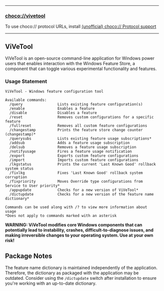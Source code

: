 
---

### [choco://vivetool](choco://vivetool)

To use choco:// protocol URLs, install [(unofficial) choco:// Protocol support](https://community.chocolatey.org/packages/choco-protocol-support)

---

## ViVeTool

ViVeTool is an open-source command-line application for Windows power users that enables interaction with the Windows Feature Store, a component that can toggle various experimental functionality and features.

### Usage Statement

```text
ViVeTool - Windows feature configuration tool

Available commands:
  /query                Lists existing feature configuration(s)
  /enable               Enables a feature
  /disable              Disables a feature
  /reset                Removes custom configurations for a specific feature
  /fullreset            Removes all custom feature configurations
  /changestamp          Prints the feature store change counter (changestamp)*
  /querysubs            Lists existing feature usage subscriptions*
  /addsub               Adds a feature usage subscription
  /delsub               Removes a feature usage subscription
  /notifyusage          Fires a feature usage notification
  /export               Exports custom feature configurations
  /import               Imports custom feature configurations
  /lkgstatus            Prints the current 'Last Known Good' rollback system status
  /fixlkg               Fixes 'Last Known Good' rollback system corruption
  /fixpriority          Moves Override type configurations from Service to User priority*
  /appupdate            Checks for a new version of ViVeTool*
  /dictupdate           Checks for a new version of the feature name dictionary*

Commands can be used along with /? to view more information about usage
*Does not apply to commands marked with an asterisk
```

**WARNING: ViVeTool modifies core Windows components that can potentially lead to instability, crashes, difficult-to-diagnose issues, and making irreversible changes to your operating system. Use at your own risk!**

## Package Notes

The feature name dictionary is maintained independently of the application. Therefore, the dictionary as packaged with the application may be outdated. Consider using the `/dictupdate` switch after installation to ensure you're working with an up-to-date dictionary.
